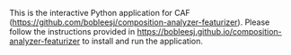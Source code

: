 This is the interactive Python application for CAF (https://github.com/bobleesj/composition-analyzer-featurizer). Please follow the instructions provided in https://bobleesj.github.io/composition-analyzer-featurizer to install and run the application.
